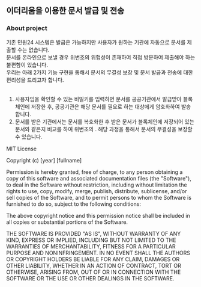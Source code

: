 ## 이더리움을 이용한 문서 발급 및 전송

### About project
기존 민원24 시스템은 발급은 가능하지만 사용자가 원하는 기관에 자동으로 문서를 제출할 수는 없습니다.<br>
문서를 온라인으로 보낼 경우 위변조의 위험성이 존재하여 직접 방문하여 제출해야 하는 불편함이 있습니다.<br>
우리는 아래 2가지 기능 구현을 통해서 문서의 무결성 보장 및 문서 발급과 전송에 대한 편리성을 드리고자 합니다.<br><br>
1. 사용자임을 확인할 수 있는 비밀키를 입력하면 문서를 공공기관에서 발급받아 블록체인에 저장한 후, 공공기관은 해당 문서를 필요로 하는 대상에게 암호화하여 발송합니다. <br>
2. 문서를 받은 기관에서는 문서를 복호화한 후 받은 문서가 블록체인에 저장되어 있는 문서와 같은지 비교를 하여 위변조의 . 해당 과정을 통해서 문서의 무결성을 보장할 수 있습니다.

MIT License

Copyright (c) [year] [fullname]

Permission is hereby granted, free of charge, to any person obtaining a copy
of this software and associated documentation files (the "Software"), to deal
in the Software without restriction, including without limitation the rights
to use, copy, modify, merge, publish, distribute, sublicense, and/or sell
copies of the Software, and to permit persons to whom the Software is
furnished to do so, subject to the following conditions:

The above copyright notice and this permission notice shall be included in all
copies or substantial portions of the Software.

THE SOFTWARE IS PROVIDED "AS IS", WITHOUT WARRANTY OF ANY KIND, EXPRESS OR
IMPLIED, INCLUDING BUT NOT LIMITED TO THE WARRANTIES OF MERCHANTABILITY,
FITNESS FOR A PARTICULAR PURPOSE AND NONINFRINGEMENT. IN NO EVENT SHALL THE
AUTHORS OR COPYRIGHT HOLDERS BE LIABLE FOR ANY CLAIM, DAMAGES OR OTHER
LIABILITY, WHETHER IN AN ACTION OF CONTRACT, TORT OR OTHERWISE, ARISING FROM,
OUT OF OR IN CONNECTION WITH THE SOFTWARE OR THE USE OR OTHER DEALINGS IN THE
SOFTWARE.